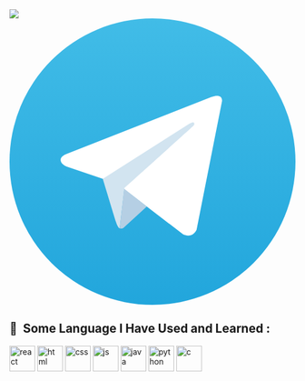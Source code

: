 <img src="https://capsule-render.vercel.app/api?&type=wave&color=auto&height=300&section=header&text=Hello%20World!&fontSize=90" />
<?xml version="1.0" ?><svg id="Layer_1" style="enable-background:new 0 0 512 512;" version="1.1" viewBox="0 0 512 512" xml:space="preserve" xmlns="http://www.w3.org/2000/svg" xmlns:xlink="http://www.w3.org/1999/xlink"><style type="text/css">
	.st0{fill:url(#SVGID_1_);}
	.st1{fill:#FFFFFF;}
	.st2{fill:#D2E4F0;}
	.st3{fill:#B5CFE4;}
</style><g><linearGradient gradientUnits="userSpaceOnUse" id="SVGID_1_" x1="256" x2="256" y1="0" y2="510.1322"><stop offset="0" style="stop-color:#41BCE7"/><stop offset="1" style="stop-color:#22A6DC"/></linearGradient><circle class="st0" cx="256" cy="256" r="256"/><g><path class="st1" d="M380.6,147.3l-45.7,230.5c0,0-6.4,16-24,8.3l-105.5-80.9L167,286.7l-64.6-21.7c0,0-9.9-3.5-10.9-11.2    c-1-7.7,11.2-11.8,11.2-11.8l256.8-100.7C359.5,141.2,380.6,131.9,380.6,147.3z"/><path class="st2" d="M197.2,375.2c0,0-3.1-0.3-6.9-12.4c-3.8-12.1-23.3-76.1-23.3-76.1l155.1-98.5c0,0,9-5.4,8.6,0    c0,0,1.6,1-3.2,5.4c-4.8,4.5-121.8,109.7-121.8,109.7"/><path class="st3" d="M245.8,336.2l-41.7,38.1c0,0-3.3,2.5-6.8,0.9l8-70.7"/></g></g></svg>
<h2> 🚀 &nbsp;Some Language I Have Used and Learned : </h2>
<p align="left">
<img src="https://cdn.jsdelivr.net/gh/devicons/devicon/icons/react/react-original.svg" alt="react" width="45" height="45"/>
<img src="https://cdn.jsdelivr.net/gh/devicons/devicon/icons/html5/html5-original.svg" alt="html" width="45" height="45"/>
<img src="https://cdn.jsdelivr.net/gh/devicons/devicon/icons/css3/css3-original.svg" alt="css" width="45" height="45"/>        
<img src="https://cdn.jsdelivr.net/gh/devicons/devicon/icons/javascript/javascript-original.svg" alt="js" width="45" height="45"/>
<img src="https://cdn.jsdelivr.net/gh/devicons/devicon/icons/java/java-original.svg" alt="java" width="45" height="45"/>
<img src="https://cdn.jsdelivr.net/gh/devicons/devicon/icons/python/python-original.svg" alt="python" width="45" height="45"/>
<img src="https://cdn.jsdelivr.net/gh/devicons/devicon/icons/c/c-original.svg" alt="c" width="45" height="45"/>         
</p>
